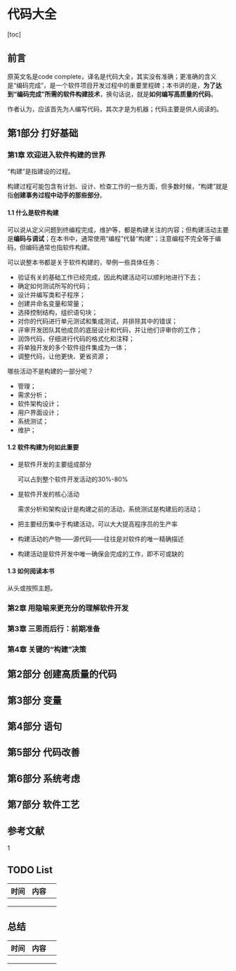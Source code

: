 # 代码大全

[toc]

## 前言

原英文名是code complete，译名是代码大全，其实没有准确；更准确的含义是“编码完成”，是一个软件项目开发过程中的重要里程碑；本书讲的是，**为了达到“编码完成”所需的软件构建技术**，换句话说，就是**如何编写高质量的代码**。

作者认为，应该首先为人编写代码，其次才是为机器；代码主要是供人阅读的。

## 第1部分 打好基础

### 第1章 欢迎进入软件构建的世界

“构建”是指建设的过程。

构建过程可能包含有计划、设计、检查工作的一些方面，但多数时候，“构建”就是指**创建事务过程中动手的那些部分**。

#### 1.1 什么是软件构建

可以说从定义问题到终编程完成，维护等，都是构建关注的内容；但构建活动主要是**编码与调试**；在本书中，通常使用“编程”代替“构建”；注意编程不完全等于编码，但编码通常也指软件构建。

可以说整本书都是关于软件构建的，举例一些具体任务：

- 验证有关的基础工作已经完成，因此构建活动可以顺利地进行下去；
- 确定如何测试所写的代码；
- 设计并编写类和子程序；
- 创建并命名变量和常量；
- 选择控制结构，组织语句块；
- 对你的代码进行单元测试和集成测试，并排除其中的错误；
- 评审开发团队其他成员的底层设计和代码，并让他们评审你的工作；
- 润饰代码，仔细进行代码的格式化和注释；
- 将单独开发的多个软件组件集成为一体；
- 调整代码，让他更快、更省资源；

哪些活动不是构建的一部分呢？

- 管理；
- 需求分析；
- 软件架构设计；
- 用户界面设计；
- 系统测试；
- 维护；

#### 1.2 软件构建为何如此重要

- 是软件开发的主要组成部分

  可以占到整个软件开发活动的30%-80%

- 是软件开发的核心活动

  需求分析和架构设计是构建之前的活动，系统测试是构建后的活动；

- 把主要经历集中于构建活动，可以大大提高程序员的生产率

- 构建活动的产物——源代码——往往是对软件的唯一精确描述

- 构建活动是软件开发中唯一确保会完成的工作，即不可或缺的

#### 1.3 如何阅读本书

从头或按照主题。

### 第2章 用隐喻来更充分的理解软件开发

### 第3章 三思而后行：前期准备

### 第4章 关键的“构建”决策

## 第2部分 创建高质量的代码

## 第3部分 变量

## 第4部分 语句

## 第5部分 代码改善

## 第6部分 系统考虑

## 第7部分 软件工艺

## 参考文献

1 



## TODO List

| 时间 | 内容 |      |
| ---- | ---- | ---- |
|      |      |      |
|      |      |      |
|      |      |      |



## 总结

| 时间 | 内容 |      |
| ---- | ---- | ---- |
|      |      |      |
|      |      |      |
|      |      |      |



